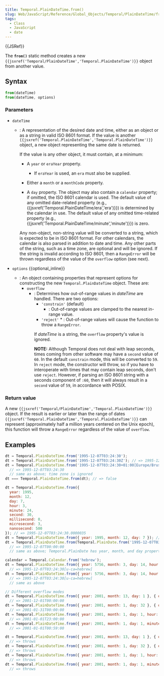 ```yaml
---
title: Temporal.PlainDateTime.from()
slug: Web/JavaScript/Reference/Global_Objects/Temporal/PlainDateTime/from
tags:
  - Class
  - JavaScript
  - date
---
```

{{JSRef}}

<p class="summary"><span class="seoSummary">The <strong><code>from()</code></strong> static method creates a new <code>{{jsxref('Temporal/PlainDateTime','Temporal.PlainDateTime')}}</code> object from another value.</span></p>

## Syntax

```js
from(dateTime)
from(dateTime, options)
```

### Parameters

- `dateTime`

  - : A representation of the desired date and time, either as an object or as a
    string in valid ISO 8601 format. If the value is another
    `{{jsxref('Temporal.PlainDateTime','Temporal.PlainDateTime')}}`
    object, a new object representing the same date is returned.

    If the value is any other object, it must contain, at a minimum:

    - A `year` or `eraYear` property.

      - If `eraYear` is used, an `era` must also be supplied.

    - Either a `month` or a `monthCode` property.
    - A `day` property. The object may also contain a `calendar` property; if
      omitted, the ISO 8601 calendar is used. The default value of any omitted
      date-related property (e.g.,
      {{jsxref('Temporal.PlainDateTime/era','era')}}) is
      determined by the calendar in use. The default value of any omitted
      time-related property (e.g.,
      {{jsxref('Temporal.PlainDateTime/minute','minute')}}) is
      zero.

    Any non-object, non-string value will be converted to a string, which is
    expected to be in ISO 8601 format. For other calendars, the calendar is also
    parsed in addition to date and time. Any other parts of the string, such as
    a time zone, are optional and will be ignored. If the string is invalid
    according to ISO 8601, then a `RangeError` will be thrown regardless of the
    value of the `overflow` option (see next).

- `options` {{optional_inline}}
  - : An object containing properties that represent options for constructing
    the new `Temporal.PlainDateTime` object. These are:
    - `overflow`
      - : Determines how out-of-range values in _dateTime_ are handled. There
        are two options:
        - `'constrain'` (default)
          - : Out-of-range values are clamped to the nearest in-range value.
        - `'reject'` \* : Out-of-range values will cause the function to throw a
        `RangeError`.
        <div class="note"><p>If <var>dateTime</var> is a string, the <code>overflow</code> property's value is ignored.</p></div>
        <div class="warning"><strong>NOTE:</strong> Although Temporal does not deal with leap seconds, times coming from other software may have a <code>second</code> value of <code>60</code>. In the default <code>constrain</code> mode, this will be converted to <code>59</code>. In <code>reject</code> mode, the constructor will throw, so if you have to interoperate with times that may contain leap seconds, don't use <code>reject</code>. However, if parsing an ISO 8601 string with a seconds component of <code>:60</code>, then it will always result in a <code>second</code> value of <code>59</code>, in accordance with POSIX.</div>

### Return value

A new
`{{jsxref('Temporal/PlainDateTime','Temporal.PlainDateTime')}}`
object. If the result is earlier or later than the range of dates
`{{jsxref('Temporal.PlainDateTime','Temporal.PlainDateTime')}}`
can represent (approximately half a million years centered on the Unix epoch),
this function will throw a `RangeError` regardless of the value of `overflow`.

## Examples

```js
dt = Temporal.PlainDateTime.from('1995-12-07T03:24:30');
dt = Temporal.PlainDateTime.from('1995-12-07T03:24:30Z'); // => 1995-12-07T03:24:30
dt = Temporal.PlainDateTime.from('1995-12-07T03:24:30+01:00[Europe/Brussels]');
  // => 1995-12-07T03:24:30
  // same as above; time zone is ignored
dt === Temporal.PlainDateTime.from(dt); // => false

dt = Temporal.PlainDateTime.from({
  year: 1995,
  month: 12,
  day: 7,
  hour: 3,
  minute: 24,
  second: 30,
  millisecond: 0,
  microsecond: 3,
  nanosecond: 500
}); // => 1995-12-07T03:24:30.0000035
dt = Temporal.PlainDateTime.from({ year: 1995, month: 12, day: 7 }); // => 1995-12-07T00:00:00
dt = Temporal.PlainDateTime.from(Temporal.PlainDate.from('1995-12-07T03:24:30'));
  // => 1995-12-07T00:00:00
  // same as above; Temporal.PlainDate has year, month, and day properties

calendar = Temporal.Calendar.from('hebrew');
dt = Temporal.PlainDateTime.from({ year: 5756, month: 3, day: 14, hour: 3, minute: 24, second: 30, calendar });
  // => 1995-12-07T03:24:30[u-ca=hebrew]
dt = Temporal.PlainDateTime.from({ year: 5756, month: 3, day: 14, hour: 3, minute: 24, second: 30, calendar: 'hebrew' });
  // => 1995-12-07T03:24:30[u-ca=hebrew]
  // same as above

// Different overflow modes
dt = Temporal.PlainDateTime.from({ year: 2001, month: 13, day: 1 }, { overflow: 'constrain' });
  // => 2001-12-01T00:00:00
dt = Temporal.PlainDateTime.from({ year: 2001, month: 1, day: 32 }, { overflow: 'constrain' });
  // => 2001-01-31T00:00:00
dt = Temporal.PlainDateTime.from({ year: 2001, month: 1, day: 1, hour: 25 }, { overflow: 'constrain' });
  // => 2001-01-01T23:00:00
dt = Temporal.PlainDateTime.from({ year: 2001, month: 1, day: 1, minute: 60 }, { overflow: 'constrain' });
  // => 2001-01-01T00:59:00

dt = Temporal.PlainDateTime.from({ year: 2001, month: 13, day: 1 }, { overflow: 'reject' });
  // => throws
dt = Temporal.PlainDateTime.from({ year: 2001, month: 1, day: 32 }, { overflow: 'reject' });
  // => throws
dt = Temporal.PlainDateTime.from({ year: 2001, month: 1, day: 1, hour: 25 }, { overflow: 'reject' });
  // => throws
dt = Temporal.PlainDateTime.from({ year: 2001, month: 1, day: 1, minute: 60 }, { overflow: 'reject' });
  // => throws
  
```
